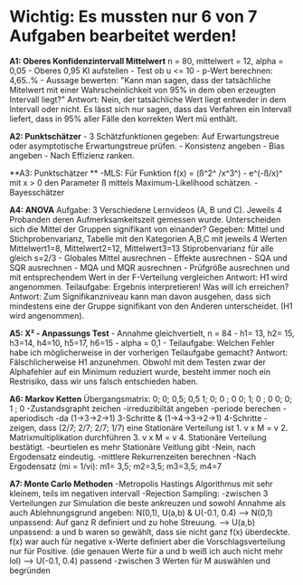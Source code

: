 # Wichtig: Es mussten nur 6 von 7 Aufgaben bearbeitet werden!

**A1: Oberes Konfidenzintervall Mittelwert**
n = 80, mittelwert = 12, alpha = 0,05
\- Oberes 0,95 KI aufstellen
\- Test ob u <= 10
\- p-Wert berechnen: 4,65..%
\- Aussage bewerten: "Kann man sagen, dass der tatsächliche Mitelwert mit einer Wahrscheinlichkeit von 95% in dem oben erzeugten Intervall liegt?"
Antwort: Nein, der tatsächliche Wert liegt entweder in dem Intervall oder nicht. Es lässt sich nur sagen, dass das Verfahren ein Intervall liefert, dass in         95% aller Fälle den korrekten Wert mü enthält.

**A2: Punktschätzer**
\- 3 Schätzfunktionen gegeben: Auf Erwartungstreue oder asymptotische Erwartungstreue prüfen.
\- Konsistenz angeben
\- Bias angeben
\- Nach Effizienz ranken.

\*\*A3: Punktschätzer \*\*
\-MLS: Für Funktion f(x) = (ß^2^ /x^3^) - e^(-ß/x)^ mit x > 0 den Parameter ß mittels Maximum-Likelihood schätzen.
\-Bayesschätzer

**A4: ANOVA**
Aufgabe: 3 Verschiedene Lernvideos (A, B und C). Jeweils 4 Probanden deren Aufmerksamkeitszeit gemessen wurde. Unterscheiden sich die Mittel der Gruppen                    signifikant von einander?
Gegeben: Mittel und Stichprobenvarianz, Tabelle mit den Kategorien A,B,C mit jeweils 4 Werten
Mittelwert1=8, Mittelwert2=12, Mittelwert3=13
Stiprobenvarianz für alle gleich s=2/3
\- Globales Mittel ausrechnen
\- Effekte ausrechnen
\- SQA und SQR ausrechnen
\- MQA und MQR ausrechnen
\- Prüfgröße ausrechnen und mit entsprechendem Wert in der F-Verteilung vergleichen
Antwort: H1 wird angenommen.
Teilaufgabe: Ergebnis interpretieren! Was will ich erreichen?
Antwort: Zum Signifikanzniveau kann man davon ausgehen, dass sich mindestens eine der Gruppe signifikant von den Anderen unterscheidet. (H1 wird angenommen).

**A5: X² - Anpassungs Test**
\- Annahme gleichvertielt, n = 84
\- h1= 13, h2= 15, h3=14, h4=10, h5=17, h6=15
\- alpha = 0,1
\- Teilaufgabe: Welchen Fehler habe ich möglicherweise in der vorherigen Teilaufgabe gemacht?
Antwort: Fälschlicherweise H1 anzunehmen. Obwohl mit dem Testen zwar der Alphafehler auf ein Minimum reduziert wurde, besteht immer noch ein Restrisiko,             dass wir uns falsch entschieden haben.

**A6: Markov Ketten**
Übergangsmatrix:
0; 0; 0,5; 0,5
1; 0; 0  ;  0
0; 1; 0  ;  0
0; 0; 1  ;  0
\-Zustandsgrapht zeichen
\-irreduzibiltät angeben
\-periode berechen
\-aperiodisch
\-da (1->3->2->1) 3-Schritte & (1->4->3->2->1) 4-Schritte
\-zeigen, dass (2/7; 2/7; 2/7; 1/7) eine Stationäre Verteilung ist
1\. v x M = v
2\. Matrixmultiplikation durchführen
3\. v x M = v
4\. Stationäre Verteilung bestätigt.
\-beurtielen es mehr Stationäre Veitlung gibt
\-Nein, nach Ergodensatz eindeutig.
\-mittlere Rekurrenzeiten berechnen
\-Nach Ergodensatz (mi = 1/vi): m1= 3,5; m2=3,5; m3=3,5; m4=7

**A7: Monte Carlo Methoden**
\-Metropolis Hastings Algorithmus mit sehr kleinem, teils im negativen intervall
\-Rejection Sampling:
\-zwischen 3 Verteilungen zur Simulation die beste ankreuzen und sowohl Annahme als auch Ablehnungsgrund angeben:
N(0,1), U(a,b) & U(-0.1, 0.4)
\--> N(0,1) unpassend: Auf ganz R definiert und zu hohe Streuung.
\--> U(a,b) unpassend: a und b waren so gewählt, dass sie nicht ganz f(x) überdeckte. f(x) war auch für negative x-Werte definiert aber die                             Vorschlagsverteilung nur für Positive. (die genauen Werte für a und b weiß ich auch nicht mehr lol)
\--> U(-0.1, 0.4) passend
\-zwischen 3 Werten für M auswählen und begründen